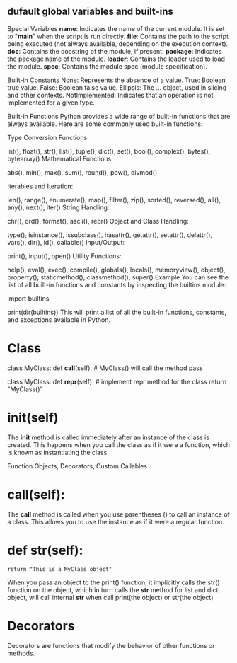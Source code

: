 ## dufault global variables and built-ins

Special Variables
__name__: Indicates the name of the current module. It is set to "__main__" when the script is run directly.
__file__: Contains the path to the script being executed (not always available, depending on the execution context).
__doc__: Contains the docstring of the module, if present.
__package__: Indicates the package name of the module.
__loader__: Contains the loader used to load the module.
__spec__: Contains the module spec (module specification).

Built-in Constants
None: Represents the absence of a value.
True: Boolean true value.
False: Boolean false value.
Ellipsis: The ... object, used in slicing and other contexts.
NotImplemented: Indicates that an operation is not implemented for a given type.

Built-in Functions
Python provides a wide range of built-in functions that are always available. Here are some commonly used built-in functions:

Type Conversion Functions:

int(), float(), str(), list(), tuple(), dict(), set(), bool(), complex(), bytes(), bytearray()
Mathematical Functions:

abs(), min(), max(), sum(), round(), pow(), divmod()

Iterables and Iteration:

len(), range(), enumerate(), map(), filter(), zip(), sorted(), reversed(), all(), any(), next(), iter()
String Handling:

chr(), ord(), format(), ascii(), repr()
Object and Class Handling:

type(), isinstance(), issubclass(), hasattr(), getattr(), setattr(), delattr(), vars(), dir(), id(), callable()
Input/Output:

print(), input(), open()
Utility Functions:

help(), eval(), exec(), compile(), globals(), locals(), memoryview(), object(), property(), staticmethod(), classmethod(), super()
Example
You can see the list of all built-in functions and constants by inspecting the builtins module:

import builtins

print(dir(builtins))
This will print a list of all the built-in functions, constants, and exceptions available in Python.

# Class
class MyClass:
    def __call__(self): # MyClass() will call the method
        pass

class MyClass:
    def __repr__(self):   # implement repr method for the class
        return "MyClass()"

#  __init__(self)
The __init__ method is called immediately after an instance of the class is created. This happens when you call the class as if it were a function, which is known as instantiating the class.

Function Objects, Decorators, Custom Callables
# __call__(self):
The __call__ method is called when you use parentheses () to call an instance of a class. This allows you to use the instance as if it were a regular function.

# def __str__(self):
    return "This is a MyClass object"
    
When you pass an object to the print() function, it implicitly calls the str() function on the object, which in turn calls the __str__ method
for list and dict object, will call internal __str__ when call print(the object) or str(the object)


# Decorators
Decorators are functions that modify the behavior of other functions or methods.